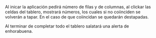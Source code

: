 Al inicar la aplicación pedirá número de filas y de columnas, al clickar las celdas del tablero, mostrará números, los cuales si no coiinciden se volverán a tapar. En el caso de que coiincidan se quedarán destapadas.

Al terminar de completar todo el tablero salatará una alerta de enhorabuena.